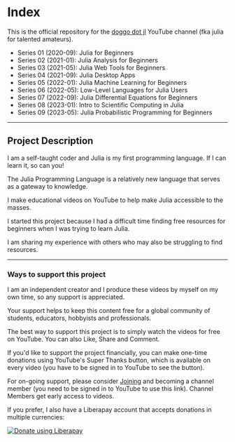 # Index
This is the official repository for the [doggo dot jl](https://www.youtube.com/@doggodotjl) YouTube channel (fka julia for talented amateurs).

* Series 01 (2020-09): Julia for Beginners
* Series 02 (2021-01): Julia Analysis for Beginners
* Series 03 (2021-05): Julia Web Tools for Beginners
* Series 04 (2021-09): Julia Desktop Apps
* Series 05 (2022-01): Julia Machine Learning for Beginners
* Series 06 (2022-05): Low-Level Languages for Julia Users
* Series 07 (2022-09): Julia Differential Equations for Beginners
* Series 08 (2023-01): Intro to Scientific Computing in Julia
* Series 09 (2023-05): Julia Probabilistic Programming for Beginners
---
## Project Description

I am a self-taught coder and Julia is my first programming language. If I can learn it, so can you!

The Julia Programming Language is a relatively new language that serves as a gateway to knowledge.

I make educational videos on YouTube to help make Julia accessible to the masses.

I started this project because I had a difficult time finding free resources for beginners when I was trying to learn Julia.

I am sharing my experience with others who may also be struggling to find resources.

---
### Ways to support this project

I am an independent creator and I produce these videos by myself on my own time, so any support is appreciated.

Your support helps to keep this content free for a global community of students, educators, hobbyists and professionals.

The best way to support this project is to simply watch the videos for free on YouTube. You can also Like, Share and Comment.

If you'd like to support the project financially, you can make one-time donations using YouTube's Super Thanks button, which is available on every video (you have to be signed in to YouTube to see the button).

For on-going support, please consider [Joining](https://www.youtube.com/channel/UCQwQVlIkbalDzmMnr-0tRhw/join) and becoming a channel member (you need to be signed in to YouTube to use this link). Channel Members get early access to videos.

If you prefer, I also have a Liberapay account that accepts donations in multiple currencies:

<noscript><a href="https://liberapay.com/julia4ta/donate"><img alt="Donate using Liberapay" src="https://liberapay.com/assets/widgets/donate.svg"></a></noscript>

